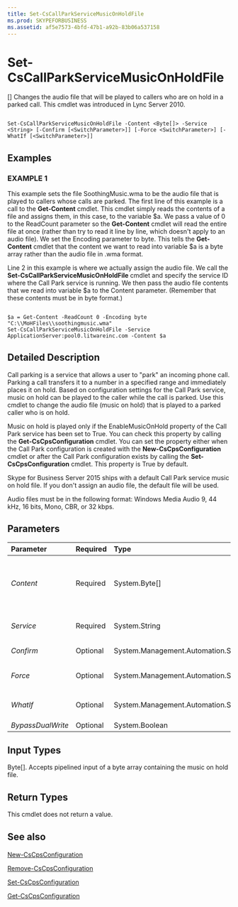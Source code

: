 ```yaml
---
title: Set-CsCallParkServiceMusicOnHoldFile
ms.prod: SKYPEFORBUSINESS
ms.assetid: af5e7573-4bfd-47b1-a92b-83b06a537158
---
```



# Set-CsCallParkServiceMusicOnHoldFile
[]
Changes the audio file that will be played to callers who are on hold in a parked call. This cmdlet was introduced in Lync Server 2010.
  
    
    


```

Set-CsCallParkServiceMusicOnHoldFile -Content <Byte[]> -Service <String> [-Confirm [<SwitchParameter>]] [-Force <SwitchParameter>] [-WhatIf [<SwitchParameter>]]

```


## Examples


  
    
    

### EXAMPLE 1

This example sets the file SoothingMusic.wma to be the audio file that is played to callers whose calls are parked. The first line of this example is a call to the **Get-Content** cmdlet. This cmdlet simply reads the contents of a file and assigns them, in this case, to the variable $a. We pass a value of 0 to the ReadCount parameter so the **Get-Content** cmdlet will read the entire file at once (rather than try to read it line by line, which doesn't apply to an audio file). We set the Encoding parameter to byte. This tells the **Get-Content** cmdlet that the content we want to read into variable $a is a byte array rather than the audio file in .wma format.
  
    
    
Line 2 in this example is where we actually assign the audio file. We call the **Set-CsCallParkServiceMusicOnHoldFile** cmdlet and specify the service ID where the Call Park service is running. We then pass the audio file contents that we read into variable $a to the Content parameter. (Remember that these contents must be in byte format.)
  
    
    



```

$a = Get-Content -ReadCount 0 -Encoding byte "C:\\MoHFiles\\soothingmusic.wma"
Set-CsCallParkServiceMusicOnHoldFile -Service ApplicationServer:pool0.litwareinc.com -Content $a
```


## Detailed Description

Call parking is a service that allows a user to "park" an incoming phone call. Parking a call transfers it to a number in a specified range and immediately places it on hold. Based on configuration settings for the Call Park service, music on hold can be played to the caller while the call is parked. Use this cmdlet to change the audio file (music on hold) that is played to a parked caller who is on hold.
  
    
    
Music on hold is played only if the EnableMusicOnHold property of the Call Park service has been set to True. You can check this property by calling the **Get-CsCpsConfiguration** cmdlet. You can set the property either when the Call Park configuration is created with the **New-CsCpsConfiguration** cmdlet or after the Call Park configuration exists by calling the **Set-CsCpsConfiguration** cmdlet. This property is True by default.
  
    
    
Skype for Business Server 2015 ships with a default Call Park service music on hold file. If you don't assign an audio file, the default file will be used.
  
    
    
Audio files must be in the following format: Windows Media Audio 9, 44 kHz, 16 bits, Mono, CBR, or 32 kbps.
  
    
    

## Parameters



|**Parameter**|**Required**|**Type**|**Description**|
|:-----|:-----|:-----|:-----|
| _Content_ <br/> |Required  <br/> |System.Byte[]  <br/> |The contents of the audio file in byte format.  <br/> Use the **Get-Content** cmdlet to retrieve the contents of the audio file in byte format. (For details, see the Examples section in this topic.) <br/> |
| _Service_ <br/> |Required  <br/> |System.String  <br/> |The ID of the service where the Call Park service resides; for example, ApplicationServer:pool0.litwareinc.com.  <br/> |
| _Confirm_ <br/> |Optional  <br/> |System.Management.Automation.SwitchParameter  <br/> |Prompts you for confirmation before executing the command.  <br/> |
| _Force_ <br/> |Optional  <br/> |System.Management.Automation.SwitchParameter  <br/> |Suppresses any confirmation prompts that would otherwise be displayed before making changes.  <br/> |
| _WhatIf_ <br/> |Optional  <br/> |System.Management.Automation.SwitchParameter  <br/> |Describes what would happen if you executed the command without actually executing the command.  <br/> |
| _BypassDualWrite_ <br/> |Optional  <br/> |System.Boolean  <br/> |PARAMVALUE: $true | $false  <br/> |
   

## Input Types

Byte[]. Accepts pipelined input of a byte array containing the music on hold file.
  
    
    

## Return Types

This cmdlet does not return a value.
  
    
    

## See also


#### 


  
    
    
 [New-CsCpsConfiguration](new-cscpsconfiguration.md)
  
    
    
 [Remove-CsCpsConfiguration](remove-cscpsconfiguration.md)
  
    
    
 [Set-CsCpsConfiguration](set-cscpsconfiguration.md)
  
    
    
 [Get-CsCpsConfiguration](get-cscpsconfiguration.md)
